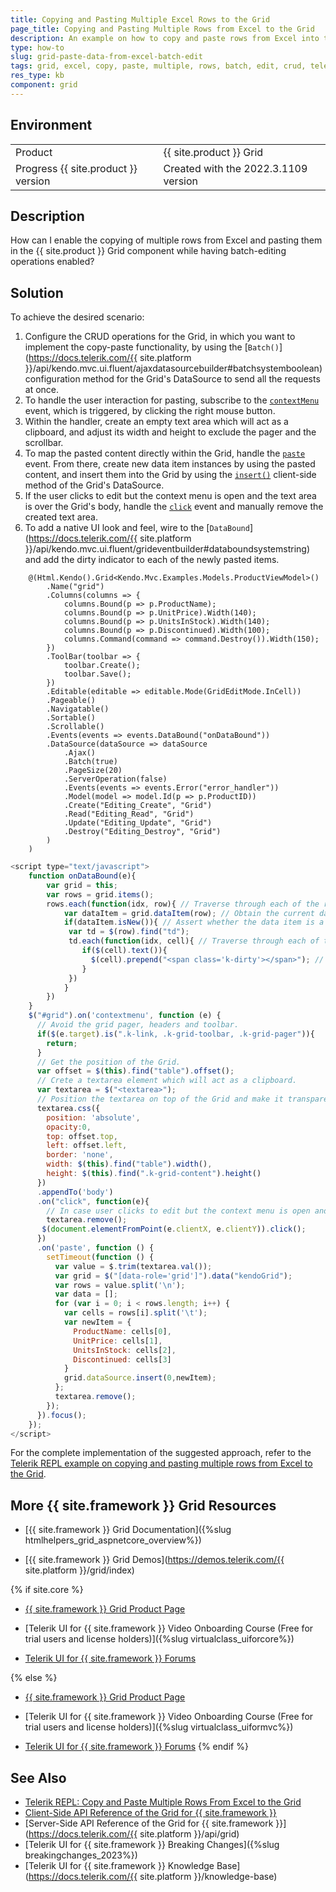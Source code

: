 ```yaml
---
title: Copying and Pasting Multiple Excel Rows to the Grid
page_title: Copying and Pasting Multiple Rows from Excel to the Grid
description: An example on how to copy and paste rows from Excel into the {{ site.product }} Grid.
type: how-to
slug: grid-paste-data-from-excel-batch-edit
tags: grid, excel, copy, paste, multiple, rows, batch, edit, crud, telerik, core, mvc
res_type: kb
component: grid
---
```


## Environment

<table>
 <tr>
  <td>Product</td>
  <td>{{ site.product }} Grid</td>
 </tr>
 <tr>
  <td>Progress {{ site.product }} version</td>
  <td>Created with the 2022.3.1109 version</td>
 </tr>
</table>

## Description

How can I enable the copying of multiple rows from Excel and pasting them in the {{ site.product }} Grid component while having batch-editing operations enabled?

## Solution

To achieve the desired scenario: 

1. Configure the CRUD operations for the Grid, in which you want to implement the copy-paste functionality, by using the [`Batch()`](https://docs.telerik.com/{{ site.platform }}/api/kendo.mvc.ui.fluent/ajaxdatasourcebuilder#batchsystemboolean) configuration method for the Grid's DataSource to send all the requests at once.
1. To handle the user interaction for pasting, subscribe to the [`contextMenu`](https://developer.mozilla.org/en-US/docs/Web/API/Element/contextmenu_event) event, which is triggered, by clicking the right mouse button.
1. Within the handler, create an empty text area which will act as a clipboard, and adjust its width and height to exclude the pager and the scrollbar.
1. To map the pasted content directly within the Grid, handle the [`paste`](https://developer.mozilla.org/en-US/docs/Web/API/Element/paste_event) event. From there, create new data item instances by using the pasted content, and insert them into the Grid by using the [`insert()`](https://docs.telerik.com/kendo-ui/api/javascript/data/datasource/methods/insert) client-side method of the Grid's DataSource.
1. If the user clicks to edit but the context menu is open and the text area is over the Grid's body, handle the [`click`](https://developer.mozilla.org/en-US/docs/Web/API/Element/click_event) event and manually remove the created text area.
1. To add a native UI look and feel, wire to the [`DataBound`](https://docs.telerik.com/{{ site.platform }}/api/kendo.mvc.ui.fluent/grideventbuilder#databoundsystemstring) and add the dirty indicator to each of the newly pasted items.

```Index.cshtml
    @(Html.Kendo().Grid<Kendo.Mvc.Examples.Models.ProductViewModel>()
        .Name("grid")
        .Columns(columns => {
            columns.Bound(p => p.ProductName);
            columns.Bound(p => p.UnitPrice).Width(140);
            columns.Bound(p => p.UnitsInStock).Width(140);
            columns.Bound(p => p.Discontinued).Width(100);
            columns.Command(command => command.Destroy()).Width(150);
        })
        .ToolBar(toolbar => {
            toolbar.Create();
            toolbar.Save();
        })
        .Editable(editable => editable.Mode(GridEditMode.InCell))
        .Pageable()
        .Navigatable()
        .Sortable()
        .Scrollable()
        .Events(events => events.DataBound("onDataBound"))
        .DataSource(dataSource => dataSource
            .Ajax()
            .Batch(true)
            .PageSize(20)
            .ServerOperation(false)
            .Events(events => events.Error("error_handler"))
            .Model(model => model.Id(p => p.ProductID))
            .Create("Editing_Create", "Grid")
            .Read("Editing_Read", "Grid")
            .Update("Editing_Update", "Grid")
            .Destroy("Editing_Destroy", "Grid")
        )
    )
```
```Script.js
<script type="text/javascript">
    function onDataBound(e){
        var grid = this;
        var rows = grid.items();
        rows.each(function(idx, row){ // Traverse through each of the rows.
            var dataItem = grid.dataItem(row); // Obtain the current data item instance.
            if(dataItem.isNew()){ // Assert whether the data item is a newly created one.
             var td = $(row).find("td");
             td.each(function(idx, cell){ // Traverse through each of the table data cells.
                if($(cell).text()){
                  $(cell).prepend("<span class='k-dirty'></span>"); // Add a dirty indicator.
                }
             })
            }
        })
    }
    $("#grid").on('contextmenu', function (e) {
      // Avoid the grid pager, headers and toolbar.
      if($(e.target).is(".k-link, .k-grid-toolbar, .k-grid-pager")){
        return;
      }
      // Get the position of the Grid.
      var offset = $(this).find("table").offset();
      // Crete a textarea element which will act as a clipboard.
      var textarea = $("<textarea>");
      // Position the textarea on top of the Grid and make it transparent.
      textarea.css({
        position: 'absolute',
        opacity:0,
        top: offset.top,
        left: offset.left,
        border: 'none',
        width: $(this).find("table").width(),
        height: $(this).find(".k-grid-content").height()
      })
      .appendTo('body')
      .on("click", function(e){
        // In case user clicks to edit but the context menu is open and the textarea is over the grid's body.
        textarea.remove();
       $(document.elementFromPoint(e.clientX, e.clientY)).click();
      })
      .on('paste', function () {
        setTimeout(function () {
          var value = $.trim(textarea.val());
          var grid = $("[data-role='grid']").data("kendoGrid");
          var rows = value.split('\n');
          var data = [];    
          for (var i = 0; i < rows.length; i++) {
            var cells = rows[i].split('\t');
            var newItem = {
              ProductName: cells[0],
              UnitPrice: cells[1],
              UnitsInStock: cells[2],
              Discontinued: cells[3]
            }
            grid.dataSource.insert(0,newItem);
          };
          textarea.remove();
        });            
      }).focus();          
    });
</script>

```

For the complete implementation of the suggested approach, refer to the [Telerik REPL example on copying and pasting multiple rows from Excel to the Grid](https://netcorerepl.telerik.com/wGFcGiYB12uGd1J329).

## More {{ site.framework }} Grid Resources

* [{{ site.framework }} Grid Documentation]({%slug htmlhelpers_grid_aspnetcore_overview%})

* [{{ site.framework }} Grid Demos](https://demos.telerik.com/{{ site.platform }}/grid/index)

{% if site.core %}
* [{{ site.framework }} Grid Product Page](https://www.telerik.com/aspnet-core-ui/grid)

* [Telerik UI for {{ site.framework }} Video Onboarding Course (Free for trial users and license holders)]({%slug virtualclass_uiforcore%})

* [Telerik UI for {{ site.framework }} Forums](https://www.telerik.com/forums/aspnet-core-ui)

{% else %}
* [{{ site.framework }} Grid Product Page](https://www.telerik.com/aspnet-mvc/grid)

* [Telerik UI for {{ site.framework }} Video Onboarding Course (Free for trial users and license holders)]({%slug virtualclass_uiformvc%})

* [Telerik UI for {{ site.framework }} Forums](https://www.telerik.com/forums/aspnet-mvc)
{% endif %}

## See Also

* [Telerik REPL: Copy and Paste Multiple Rows From Excel to the Grid](https://netcorerepl.telerik.com/wGFcGiYB12uGd1J329)
* [Client-Side API Reference of the Grid for {{ site.framework }}](https://docs.telerik.com/kendo-ui/api/javascript/ui/grid)
* [Server-Side API Reference of the Grid for {{ site.framework }}](https://docs.telerik.com/{{ site.platform }}/api/grid)
* [Telerik UI for {{ site.framework }} Breaking Changes]({%slug breakingchanges_2023%})
* [Telerik UI for {{ site.framework }} Knowledge Base](https://docs.telerik.com/{{ site.platform }}/knowledge-base)

